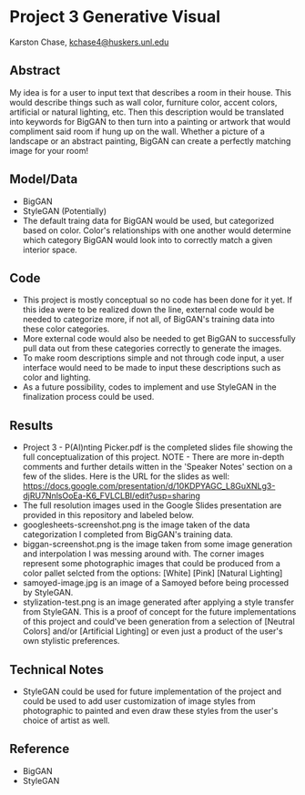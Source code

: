 # Project 3 Generative Visual

Karston Chase, kchase4@huskers.unl.edu

## Abstract

My idea is for a user to input text that describes a room in their house. This would describe things such as wall color, furniture color, accent colors, artificial or natural lighting, etc. Then this description would be translated into keywords for BigGAN to then turn into a painting or artwork that would compliment said room if hung up on the wall. Whether a picture of a landscape or an abstract painting, BigGAN can create a perfectly matching image for your room!

## Model/Data

- BigGAN
- StyleGAN (Potentially)
- The default traing data for BigGAN would be used, but categorized based on color. Color's relationships with one another would determine which category BigGAN would look into to correctly match a given interior space.

## Code

- This project is mostly conceptual so no code has been done for it yet. If this idea were to be realized down the line, external code would be needed to categorize more, if not all, of BigGAN's training data into these color categories.
- More external code would also be needed to get BigGAN to successfully pull data out from these categories correctly to generate the images.
- To make room descriptions simple and not through code input, a user interface would need to be made to input these descriptions such as color and lighting.
- As a future possibility, codes to implement and use StyleGAN in the finalization process could be used.

## Results

- Project 3 - P(AI)nting Picker.pdf is the completed slides file showing the full conceptualization of this project. NOTE - There are more in-depth comments and further details witten in the 'Speaker Notes' section on a few of the slides. Here is the URL for the slides as well: https://docs.google.com/presentation/d/10KDPYAGC_L8GuXNLg3-djRU7NnlsOoEa-K6_FVLCLBI/edit?usp=sharing
- The full resolution images used in the Google Slides presentation are provided in this repository and labeled below.
- googlesheets-screenshot.png is the image taken of the data categorization I completed from BigGAN's training data.
- biggan-screenshot.png is the image taken from some image generation and interpolation I was messing around with. The corner images represent some photographic images that could be produced from a color pallet selcted from the options: [White] [Pink] [Natural Lighting]
- samoyed-image.jpg is an image of a Samoyed before being processed by StyleGAN.
- stylization-test.png is an image generated after applying a style transfer from StyleGAN. This is a proof of concept for the future implementations of this project and could've been generation from a selection of [Neutral Colors] and/or [Artificial Lighting] or even just a product of the user's own stylistic preferences.

## Technical Notes

- StyleGAN could be used for future implementation of the project and could be used to add user customization of image styles from photographic to painted and even draw these styles from the user's choice of artist as well.

## Reference

- BigGAN
- StyleGAN
